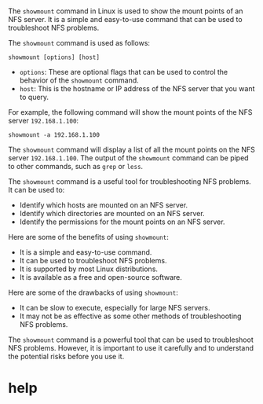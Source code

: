 # 

The `showmount` command in Linux is used to show the mount points of an NFS server. It is a simple and easy-to-use command that can be used to troubleshoot NFS problems.

The `showmount` command is used as follows:

```
showmount [options] [host]
```

* `options`: These are optional flags that can be used to control the behavior of the `showmount` command.
* `host`: This is the hostname or IP address of the NFS server that you want to query.

For example, the following command will show the mount points of the NFS server `192.168.1.100`:

```
showmount -a 192.168.1.100
```

The `showmount` command will display a list of all the mount points on the NFS server `192.168.1.100`. The output of the `showmount` command can be piped to other commands, such as `grep` or `less`.

The `showmount` command is a useful tool for troubleshooting NFS problems. It can be used to:

* Identify which hosts are mounted on an NFS server.
* Identify which directories are mounted on an NFS server.
* Identify the permissions for the mount points on an NFS server.

Here are some of the benefits of using `showmount`:

* It is a simple and easy-to-use command.
* It can be used to troubleshoot NFS problems.
* It is supported by most Linux distributions.
* It is available as a free and open-source software.

Here are some of the drawbacks of using `showmount`:

* It can be slow to execute, especially for large NFS servers.
* It may not be as effective as some other methods of troubleshooting NFS problems.

The `showmount` command is a powerful tool that can be used to troubleshoot NFS problems. However, it is important to use it carefully and to understand the potential risks before you use it.


# help 

```

```
